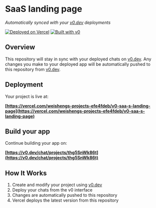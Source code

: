 # SaaS landing page

*Automatically synced with your [v0.dev](https://v0.dev) deployments*

[![Deployed on Vercel](https://img.shields.io/badge/Deployed%20on-Vercel-black?style=for-the-badge&logo=vercel)](https://vercel.com/weishengs-projects-efe4fdeb/v0-saa-s-landing-page)
[![Built with v0](https://img.shields.io/badge/Built%20with-v0.dev-black?style=for-the-badge)](https://v0.dev/chat/projects/thg5SnWk86t)

## Overview

This repository will stay in sync with your deployed chats on [v0.dev](https://v0.dev).
Any changes you make to your deployed app will be automatically pushed to this repository from [v0.dev](https://v0.dev).

## Deployment

Your project is live at:

**[https://vercel.com/weishengs-projects-efe4fdeb/v0-saa-s-landing-page](https://vercel.com/weishengs-projects-efe4fdeb/v0-saa-s-landing-page)**

## Build your app

Continue building your app on:

**[https://v0.dev/chat/projects/thg5SnWk86t](https://v0.dev/chat/projects/thg5SnWk86t)**

## How It Works

1. Create and modify your project using [v0.dev](https://v0.dev)
2. Deploy your chats from the v0 interface
3. Changes are automatically pushed to this repository
4. Vercel deploys the latest version from this repository
